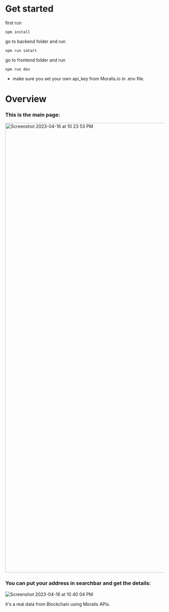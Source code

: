 # Get started
first run 
```
npm install
```
go to backend folder and run 
```
npm run satart
```
go to frontend folder and run
```
npm run dev
```

- make sure you set your own api_key from Moralis.io in .env file.

# Overview
### This is the main page:
<img width="1425" alt="Screenshot 2023-04-16 at 10 23 53 PM" src="https://user-images.githubusercontent.com/69413612/232335369-4f068c52-a606-4d27-af77-c87ca886836d.png">

### You can put your address in searchbar and get the details:
![Screenshot 2023-04-16 at 10 40 04 PM](https://user-images.githubusercontent.com/69413612/232336427-0eadb140-67e5-477c-a290-38181bfe1c75.png)

it's a real data from Blockchain using Moralis APIs.

